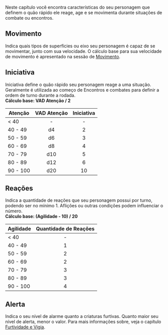 Neste capítulo você encontra características do seu personagem que definem o quão rápido ele reage, age e se movimenta durante situações de combate ou encontros.

## Movimento

Indica quais tipos de superfícies ou eixo seu personagem é capaz de se movimentar, junto com sua velocidade. O cálculo base para sua velocidade de movimento é apresentado na sessão de [Movimento](../rules/anatomy/movement.md).

## Iniciativa

Iniciativa define o quão rápido seu personagem reage a uma situação. Geralmente é utilizada ao começo de Encontros e combates para definir a ordem de turno durante a rodada.  
**Cálculo base: VAD Atenção / 2**

| Atenção  | VAD Atenção | Iniciativa |
| -------- | :---------: | :--------: |
| < 40     |      -      |     -      |
| 40 - 49  |     d4      |     2      |
| 50 - 59  |     d6      |     3      |
| 60 - 69  |     d8      |     4      |
| 70 - 79  |     d10     |     5      |
| 80 - 89  |     d12     |     6      |
| 90 - 100 |     d20     |     10     |

## Reações

Indica a quantidade de reações que seu personagem possui por turno, podendo ser no mínimo 1. Aflições ou outras condições podem influenciar o número.  
**Cálculo base: (Agilidade - 10) / 20**

| Agilidade | Quantidade de Reações |
| --------- | :-------------------: |
| < 40      |           -           |
| 40 - 49   |           1           |
| 50 - 59   |           2           |
| 60 - 69   |           2           |
| 70 - 79   |           3           |
| 80 - 89   |           3           |
| 90 - 100  |           4           |

## Alerta

Indica o seu nível de alarme quanto a criaturas furtivas. Quanto maior seu nível de alerta, menor o valor. Para mais informações sobre, veja o capítulo [Furtividade e Vigia](../rules/play/stealth.md#alerta).